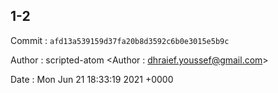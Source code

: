 ## 1-2 

 Commit : `afd13a539159d37fa20b8d3592c6b0e3015e5b9c`

 Author : scripted-atom <Author : dhraief.youssef@gmail.com> 

 Date 	: Mon Jun 21 18:33:19 2021 +0000 

